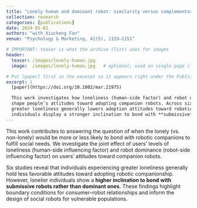 ```yaml
---
title: "Lonely human and dominant robot: similarity versus complementary attraction"
collection: research
categories: [publications]
date: 2024-05-01
authors: "with Xiucheng Fan"
venue: "Psychology & Marketing, 41(5), 1133–1151"

# IMPORTANT: teaser is what the archive (list) uses for images
header:
  teaser: /images/lonely-human.jpg
  image:  /images/lonely-human.jpg   # optional; used on single page if you open it

# Put [paper] first in the excerpt so it appears right under the Published line
excerpt: |
  [paper](https://doi.org/10.1002/mar.21975)

  This work investigates how loneliness (human-side factor) and robot dominance (robot-side factor)
  shape people’s attitudes toward adopting companion robots. Across six studies, we show that
  greater loneliness generally lowers adoption attitudes toward robotic companionship, yet lonelier
  individuals display a stronger inclination to bond with **submissive** (vs. dominant) robots.
---
```

This work contributes to answering the question of when the lonely (vs. non-lonely) would be more or less likely
to bond with robotic companions to fulfill social needs. We investigate the joint effect of users’ levels of
loneliness (human-side influencing factor) and robot dominance (robot-side influencing factor) on users’ attitudes
toward companion robots.

Six studies reveal that individuals experiencing greater loneliness generally hold less favorable attitudes toward
adopting robotic companionship. However, lonelier individuals show a **higher inclination to bond with submissive
robots rather than dominant ones**. These findings highlight boundary conditions for consumer–robot relationships
and inform the design of social robots for vulnerable populations.
